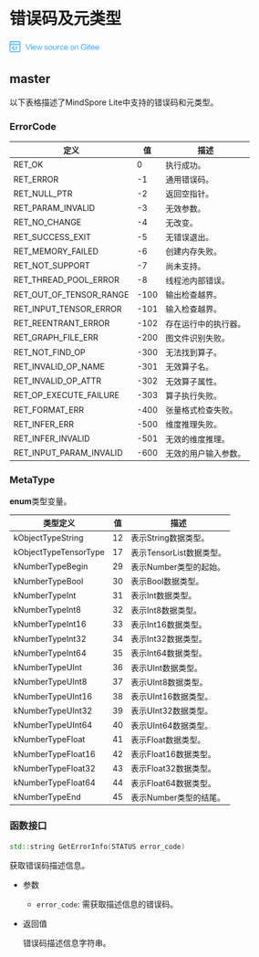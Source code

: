 # 错误码及元类型

[![查看源文件](./_static/logo_source.png)](https://gitee.com/mindspore/docs/blob/r1.2/docs/api_cpp/source_zh_cn/errorcode_and_metatype.md)

## master

以下表格描述了MindSpore Lite中支持的错误码和元类型。

### ErrorCode

| 定义 | 值 | 描述 |
| --- | --- | --- |
| RET_OK | 0 | 执行成功。 |
| RET_ERROR | -1 | 通用错误码。 |
| RET_NULL_PTR | -2 | 返回空指针。 |
| RET_PARAM_INVALID | -3 | 无效参数。 |
| RET_NO_CHANGE | -4 | 无改变。 |
| RET_SUCCESS_EXIT | -5 | 无错误退出。 |
| RET_MEMORY_FAILED | -6 | 创建内存失败。 |
| RET_NOT_SUPPORT | -7 | 尚未支持。 |
| RET_THREAD_POOL_ERROR | -8 | 线程池内部错误。 |
| RET_OUT_OF_TENSOR_RANGE | -100 | 输出检查越界。 |
| RET_INPUT_TENSOR_ERROR | -101 | 输入检查越界。 |
| RET_REENTRANT_ERROR | -102 | 存在运行中的执行器。 |
| RET_GRAPH_FILE_ERR | -200 | 图文件识别失败。 |
| RET_NOT_FIND_OP | -300 | 无法找到算子。 |
| RET_INVALID_OP_NAME | -301 | 无效算子名。 |
| RET_INVALID_OP_ATTR | -302 | 无效算子属性。 |
| RET_OP_EXECUTE_FAILURE | -303 | 算子执行失败。 |
| RET_FORMAT_ERR | -400 | 张量格式检查失败。 |
| RET_INFER_ERR | -500 | 维度推理失败。 |
| RET_INFER_INVALID | -501 | 无效的维度推理。 |
| RET_INPUT_PARAM_INVALID | -600 | 无效的用户输入参数。 |

### MetaType

 **enum**类型变量。

| 类型定义 | 值 | 描述 |
| --- | --- | --- |
|kObjectTypeString| 12 | 表示String数据类型。 |
|kObjectTypeTensorType| 17 | 表示TensorList数据类型。 |
|kNumberTypeBegin| 29 | 表示Number类型的起始。 |
|kNumberTypeBool| 30 | 表示Bool数据类型。 |
|kNumberTypeInt| 31 | 表示Int数据类型。 |
|kNumberTypeInt8| 32 | 表示Int8数据类型。 |
|kNumberTypeInt16| 33 | 表示Int16数据类型。 |
|kNumberTypeInt32| 34 | 表示Int32数据类型。 |
|kNumberTypeInt64| 35 | 表示Int64数据类型。 |
|kNumberTypeUInt| 36 | 表示UInt数据类型。 |
|kNumberTypeUInt8| 37 | 表示UInt8数据类型。 |
|kNumberTypeUInt16| 38 | 表示UInt16数据类型。 |
|kNumberTypeUInt32| 39 | 表示UInt32数据类型。 |
|kNumberTypeUInt64| 40 | 表示UInt64数据类型。 |
|kNumberTypeFloat| 41 | 表示Float数据类型。 |
|kNumberTypeFloat16| 42 | 表示Float16数据类型。 |
|kNumberTypeFloat32| 43 | 表示Float32数据类型。 |
|kNumberTypeFloat64| 44 | 表示Float64数据类型。|
|kNumberTypeEnd| 45 | 表示Number类型的结尾。 |

### 函数接口

```cpp
std::string GetErrorInfo(STATUS error_code)
```

获取错误码描述信息。

- 参数

    - `error_code`: 需获取描述信息的错误码。

- 返回值

    错误码描述信息字符串。

